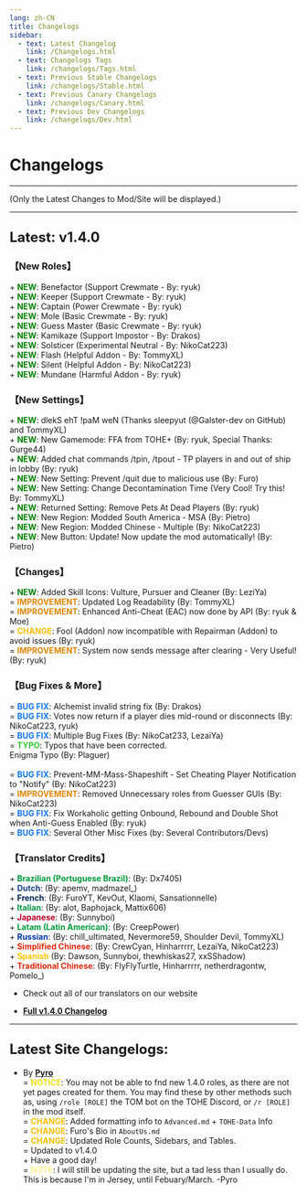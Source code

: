 ```yaml
---
lang: zh-CN
title: Changelogs
sidebar:
  - text: Latest Changelog
    link: /Changelogs.html
  - text: Changelogs Tags
    link: /changelogs/Tags.html
  - text: Previous Stable Changelogs
    link: /changelogs/Stable.html
  - text: Previous Canary Changelogs
    link: /changelogs/Canary.html
  - text: Previous Dev Changelogs
    link: /changelogs/Dev.html
---
```


# Changelogs

***

(Only the Latest Changes to Mod/Site will be displayed.)

***

## <font size=5em><b>Latest: v1.4.0</b></font>

### 【New Roles】<br>

\+ <font color=green><b>NEW</b></font>: Benefactor (Support Crewmate - By: ryuk) <br>
\+ <font color=green><b>NEW</b></font>: Keeper (Support Crewmate - By: ryuk) <br>
\+ <font color=green><b>NEW</b></font>: Captain (Power Crewmate - By: ryuk) <br>
\+ <font color=green><b>NEW</b></font>: Mole (Basic Crewmate - By: ryuk) <br>
\+ <font color=green><b>NEW</b></font>: Guess Master (Basic Crewmate - By: ryuk) <br>
\+ <font color=green><b>NEW</b></font>: Kamikaze (Support Impostor - By: Drakos) <br>
\+ <font color=green><b>NEW</b></font>: Solsticer (Experimental Neutral - By: NikoCat223) <br>
\+ <font color=green><b>NEW</b></font>: Flash (Helpful Addon - By: TommyXL) <br>
\+ <font color=green><b>NEW</b></font>: Silent (Helpful Addon - By: NikoCat223) <br>
\+ <font color=green><b>NEW</b></font>: Mundane (Harmful Addon - By: ryuk)

### 【New Settings】

\+ <font color=green><b>NEW</b></font>: dlekS ehT !paM weN (Thanks sleepyut (@Galster-dev on GitHub) and TommyXL) <br>
\+ <font color=green><b>NEW</b></font>: New Gamemode: FFA from TOHE+ (By: ryuk, Special Thanks: Gurge44) <br>
\+ <font color=green><b>NEW</b></font>: Added chat commands /tpin, /tpout - TP players in and out of ship in lobby (By: ryuk) <br>
\+ <font color=green><b>NEW</b></font>: New Setting: Prevent /quit due to malicious use (By: Furo) <br>
\+ <font color=green><b>NEW</b></font>: New Setting: Change Decontamination Time (Very Cool! Try this! By: TommyXL) <br>
\+ <font color=green><b>NEW</b></font>: Returned Setting: Remove Pets At Dead Players (By: ryuk) <br>
\+ <font color=green><b>NEW</b></font>: New Region: Modded South America - MSA (By: Pietro) <br>
\+ <font color=green><b>NEW</b></font>: New Region: Modded Chinese - Multiple (By: NikoCat223) <br>
\+ <font color=green><b>NEW</b></font>: New Button: Update! Now update the mod automatically! (By: Pietro) <br>

### 【Changes】

\+ <font color=green><b>NEW</b></font>: Added Skill Icons: Vulture, Pursuer and Cleaner (By: LeziYa) <br>
\= <font color=#e08709><b>IMPROVEMENT</b></font>: Updated Log Readability (By: TommyXL) <br>
\= <font color=#e08709><b>IMPROVEMENT</b></font>: Enhanced Anti-Cheat (EAC) now done by API (By: ryuk & Moe) <br>
\= <font color=#F6BE00><b>CHANGE</b></font>: Fool (Addon) now incompatible with Repairman (Addon) to avoid issues (By: ryuk) <br>
\= <font color=#e08709><b>IMPROVEMENT</b></font>: System now sends message after clearing - Very Useful! (By: ryuk)

### 【Bug Fixes & More】

\= <font color=#1376f0><b>BUG FIX</b></font>: Alchemist invalid string fix (By: Drakos) <br>
\= <font color=#1376f0><b>BUG FIX</b></font>: Votes now return if a player dies mid-round or disconnects (By: NikoCat223, ryuk) <br>
\= <font color=#1376f0><b>BUG FIX</b></font>: Multiple Bug Fixes (By: NikoCat233, LezaiYa) <br>
\= <font color=#32CD32><b>TYPO</b></font>: Typos that have been corrected. <br>Enigma Typo (By: Plaguer) <br> <br>
\= <font color=#1376f0><b>BUG FIX</b></font>: Prevent-MM-Mass-Shapeshift - Set Cheating Player Notification to "Notify" (By: NikoCat223) <br>
\= <font color=#e08709><b>IMPROVEMENT</b></font>: Removed Unnecessary roles from Guesser GUIs (By: NikoCat223) <br>
\= <font color=#1376f0><b>BUG FIX</b></font>: Fix Workaholic getting Onbound, Rebound and Double Shot when Anti-Guess Enabled (By: ryuk) <br>
\= <font color=#1376f0><b>BUG FIX</b></font>: Several Other Misc Fixes (by: Several Contributors/Devs)

### 【Translator Credits】

\+ <font color=#009b3a><b>Brazilian (Portuguese Brazil)</b></font>: (By: Dx7405) <br>
\+ <font color=#1e448b><b>Dutch</b></font>: (By: apemv, madmazel_) <br>
\+ <font color=#002654><b>French</b></font>: (By: FuroYT, KevOut, Klaomi, Sansationnelle) <br>
\+ <font color=#009344><b>Italian</b></font>: (By: alot, Baphojack, Mattix606) <br>
\+ <font color=#bd0029><b>Japanese</b></font>: (By: Sunnyboi) <br>
\+ <font color=#009b3a><b>Latam (Latin American)</b></font>: (By: CreepPower) <br>
\+ <font color=#0036a7><b>Russian</b></font>: (By: chill_ultimated, Nevermore59, Shoulder Devil, TommyXL) <br>
\+ <font color=#de2910><b>Simplified Chinese</b></font>: (By: CrewCyan, Hinharrrrr, LezaiYa, NikoCat223) <br>
\+ <font color=#ffc400><b>Spanish</b></font> (By: Dawson, Sunnyboi, thewhiskas27, xxSShadow) <br>
\+ <font color=#de2910><b>Traditional Chinese</b></font>: (By: FlyFlyTurtle, Hinharrrrr, netherdragontw, Pomelo_)

- Check out all of our translators on our website

* [**Full v1.4.0 Changelog**](https://github.com/0xDrMoe/TownofHost-Enhanced/compare/v1.3.0...v1.4.0)

***

## <font size=5em><b>Latest Site Changelogs:</b></font><br>

- By [**Pyro**](https://github.com/Pyro0TV)<br>
  \= <font color=#ece218><b>NOTICE</b></font>: You may not be able to fnd new 1.4.0 roles, as there are not yet pages created for them. You may find these by other methods such as, using `/role [ROLE]` the TOM bot on the TOHE Discord, or `/r [ROLE]` in the mod itself. <br>
  \= <font color=#F6BE00><b>CHANGE</b></font>: Added formatting info to `Advanced.md` + `TOHE-Data` Info<br>
  \= <font color=#F6BE00><b>CHANGE</b></font>: Furo's Bio in `AboutUs.md` <br>
  \= <font color=#F6BE00><b>CHANGE</b></font>: Updated Role Counts, Sidebars, and Tables. <br>
  \= Updated to v1.4.0<br>
  \+ Have a good day!<br>
  \= <font color=#fdf08e><b>NOTE</b></font>: I will still be updating the site, but a tad less than I usually do. This is because I'm in Jersey, until Febuary/March. -Pyro<br>
